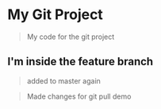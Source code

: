 # My Git Project

> My code for the git project

## I'm inside the feature branch

> added to master again

> Made changes for git pull demo
